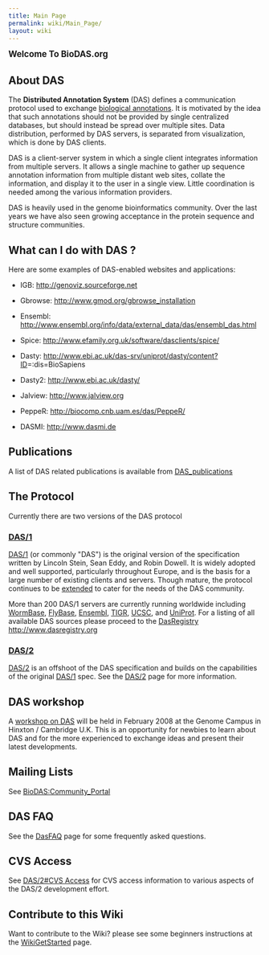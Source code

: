 ```yaml
---
title: Main Page
permalink: wiki/Main_Page/
layout: wiki
---
```


<big>**Welcome To BioDAS.org**</big>

About DAS
---------

The <b>Distributed Annotation System</b> (DAS) defines a communication
protocol used to exchange [biological
annotations](http://wikiomics.org/wiki/Viewing_and_sharing_genome_annotations).
It is motivated by the idea that such annotations should not be provided
by single centralized databases, but should instead be spread over
multiple sites. Data distribution, performed by DAS servers, is
separated from visualization, which is done by DAS clients.

DAS is a client-server system in which a single client integrates
information from multiple servers. It allows a single machine to gather
up sequence annotation information from multiple distant web sites,
collate the information, and display it to the user in a single view.
Little coordination is needed among the various information providers.

DAS is heavily used in the genome bioinformatics community. Over the
last years we have also seen growing acceptance in the protein sequence
and structure communities.

What can I do with DAS ?
------------------------

Here are some examples of DAS-enabled websites and applications:

-   IGB: <http://genoviz.sourceforge.net>

<!-- -->

-   Gbrowse: <http://www.gmod.org/gbrowse_installation>

<!-- -->

-   Ensembl:
    <http://www.ensembl.org/info/data/external_data/das/ensembl_das.html>

<!-- -->

-   Spice: <http://www.efamily.org.uk/software/dasclients/spice/>

<!-- -->

-   Dasty:
    <http://www.ebi.ac.uk/das-srv/uniprot/dasty/content?ID>=:dis=BioSapiens

<!-- -->

-   Dasty2: <http://www.ebi.ac.uk/dasty/>

<!-- -->

-   Jalview: <http://www.jalview.org>

<!-- -->

-   PeppeR: <http://biocomp.cnb.uam.es/das/PeppeR/>

<!-- -->

-   DASMI: <http://www.dasmi.de>

Publications
------------

A list of DAS related publications is available from
[DAS\_publications](/wiki/DAS_publications "wikilink")

The Protocol
------------

Currently there are two versions of the DAS protocol

### [DAS/1](/wiki/DAS/1 "wikilink")

[DAS/1](/wiki/DAS/1 "wikilink") (or commonly "DAS") is the original version of
the specification written by Lincoln Stein, Sean Eddy, and Robin Dowell.
It is widely adopted and well supported, particularly throughout Europe,
and is the basis for a large number of existing clients and servers.
Though mature, the protocol continues to be
[extended](http://www.dasregistry.org/spec_1.53E.jsp) to cater for the
needs of the DAS community.

More than 200 DAS/1 servers are currently running worldwide including
[WormBase](http://www.wormbase.org/),
[FlyBase](http://www.flybase.org/), [Ensembl](http://www.ensembl.org/),
[TIGR](http://www.tigr.org/), [UCSC](http://genome.ucsc.edu/), and
[UniProt](http://www.ebi.ac.uk/uniprot-das/). For a listing of all
available DAS sources please proceed to the
[DasRegistry](/wiki/DasRegistry "wikilink") <http://www.dasregistry.org>

### [DAS/2](/wiki/DAS/2 "wikilink")

[DAS/2](/wiki/DAS/2 "wikilink") is an offshoot of the DAS specification and
builds on the capabilities of the original [DAS/1](/wiki/DAS/1 "wikilink")
spec. See the [DAS/2](/wiki/DAS/2 "wikilink") page for more information.

DAS workshop
------------

A [workshop on DAS](/wiki/DASworkshop200802 "wikilink") will be held in
February 2008 at the Genome Campus in Hinxton / Cambridge U.K. This is
an opportunity for newbies to learn about DAS and for the more
experienced to exchange ideas and present their latest developments.

Mailing Lists
-------------

See <BioDAS:Community_Portal>

DAS FAQ
-------

See the [DasFAQ](/wiki/DasFAQ "wikilink") page for some frequently asked
questions.

CVS Access
----------

See [DAS/2\#CVS Access](/wiki/DAS/2#CVS_Access "wikilink") for CVS access
information to various aspects of the DAS/2 development effort.

Contribute to this Wiki
-----------------------

Want to contribute to the Wiki? please see some beginners instructions
at the [WikiGetStarted](/wiki/WikiGetStarted "wikilink") page.

